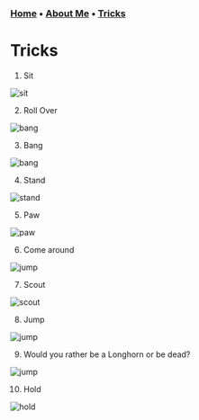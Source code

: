 ### [Home](README.md) • [About Me](Aboutme.md) • [Tricks](Tricks.md)
# Tricks
1. Sit
  
  ![sit](IMG_4277.gif)

2. Roll Over

  ![bang](IMG_4287.gif)

3. Bang

  ![bang](IMG_4281.gif)

4. Stand

  ![stand](IMG_4279.gif)

5. Paw

  ![paw](IMG_4278.gif)

6. Come around

  ![jump](IMG_4284.gif)

7. Scout

  ![scout](IMG_4282.gif)

8. Jump

  ![jump](IMG_4283.gif)
  
9. Would you rather be a Longhorn or be dead?

  ![jump](IMG_4285.gif)

10. Hold

  ![hold](IMG_4286.gif)
